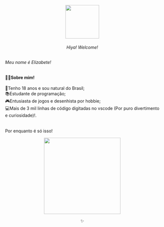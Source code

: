 <div align="center">
  <img height="110" src="https://i.pinimg.com/originals/49/e7/6e/49e76e0596857673c5c80c85b84394c1.gif"  />
</div>

<h6 align="center">Hiya! Welcome!</h6>

<h6 align="center"></h6>

<h6 align="left">Meu nome é Elizabete!</h6>


<h4 align="left">👩‍💻Sobre mim!</h4>

<p align="left">🎂Tenho 18 anos e sou natural do Brasil;<br>📚Estudante de programação;<br>🎮Entusiasta de jogos e desenhista por hobbie;<br>💻Mais de 3 mil linhas de código digitadas no vscode (Por puro divertimento e curiosidade)!.<br><br><br>Por enquanto é só isso!</p>


<div align="left">
</div>

<div align="center">
  <img height="250" src="https://github.com/user-attachments/assets/b9c1050c-46ac-4483-9391-b22cc0341a1e"  />
</div>


<p align="center">✨</p>







